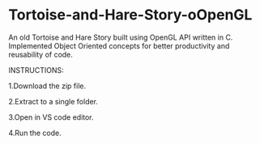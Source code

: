 # Tortoise-and-Hare-Story-oOpenGL
An old Tortoise and Hare Story built using OpenGL API written in C. Implemented Object Oriented concepts for better productivity and reusability of code.

INSTRUCTIONS:

1.Download the zip file.

2.Extract to a single folder.

3.Open in VS code editor.

4.Run the code.
